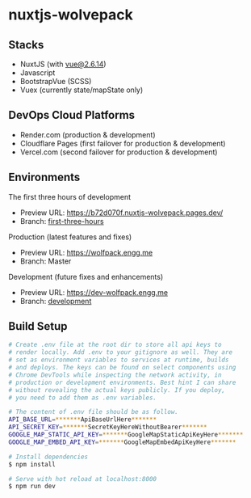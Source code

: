 # nuxtjs-wolvepack
## Stacks
- NuxtJS (with vue@2.6.14)
- Javascript
- BootstrapVue (SCSS)
- Vuex (currently state/mapState only)

## DevOps Cloud Platforms
- Render.com (production & development)
- Cloudflare Pages (first failover for production & development)
- Vercel.com (second failover for production & development)

## Environments

The first three hours of development
* Preview URL: https://b72d070f.nuxtjs-wolvepack.pages.dev/
* Branch: [first-three-hours](https://github.com/sg208/nuxtjs-wolvepack/tree/first-three-hours)

Production (latest features and fixes)
* Preview URL: https://wolfpack.engg.me
* Branch: Master

Development (future fixes and enhancements)
* Preview URL: https://dev-wolfpack.engg.me
* Branch: [development](https://github.com/sg208/nuxtjs-wolvepack/tree/development)

## Build Setup

```bash
# Create .env file at the root dir to store all api keys to
# render locally. Add .env to your gitignore as well. They are
# set as environment variables to services at runtime, builds
# and deploys. The keys can be found on select components using
# Chrome DevTools while inspecting the network activity, in
# production or development environments. Best hint I can share
# without revealing the actual keys publicly. If you deploy,
# you need to add them as .env variables.

# The content of .env file should be as follow.
API_BASE_URL=*******ApiBaseUrlHere*******
API_SECRET_KEY=*******SecretKeyHereWithoutBearer*******
GOOGLE_MAP_STATIC_API_KEY=*******GoogleMapStaticApiKeyHere*******
GOOGLE_MAP_EMBED_API_KEY=*******GoogleMapEmbedApiKeyHere*******

# Install dependencies
$ npm install

# Serve with hot reload at localhost:8000
$ npm run dev
```
